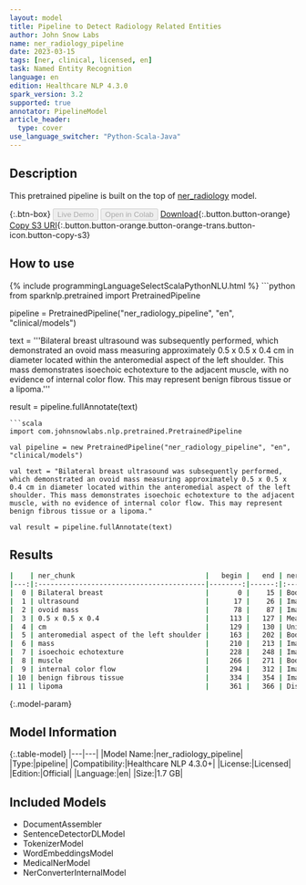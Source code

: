 ```yaml
---
layout: model
title: Pipeline to Detect Radiology Related Entities
author: John Snow Labs
name: ner_radiology_pipeline
date: 2023-03-15
tags: [ner, clinical, licensed, en]
task: Named Entity Recognition
language: en
edition: Healthcare NLP 4.3.0
spark_version: 3.2
supported: true
annotator: PipelineModel
article_header:
  type: cover
use_language_switcher: "Python-Scala-Java"
---
```


## Description

This pretrained pipeline is built on the top of [ner_radiology](https://nlp.johnsnowlabs.com/2021/03/31/ner_radiology_en.html) model.

{:.btn-box}
<button class="button button-orange" disabled>Live Demo</button>
<button class="button button-orange" disabled>Open in Colab</button>
[Download](https://s3.amazonaws.com/auxdata.johnsnowlabs.com/clinical/models/ner_radiology_pipeline_en_4.3.0_3.2_1678865918152.zip){:.button.button-orange}
[Copy S3 URI](s3://auxdata.johnsnowlabs.com/clinical/models/ner_radiology_pipeline_en_4.3.0_3.2_1678865918152.zip){:.button.button-orange.button-orange-trans.button-icon.button-copy-s3}

## How to use



<div class="tabs-box" markdown="1">
{% include programmingLanguageSelectScalaPythonNLU.html %}
```python
from sparknlp.pretrained import PretrainedPipeline

pipeline = PretrainedPipeline("ner_radiology_pipeline", "en", "clinical/models")

text = '''Bilateral breast ultrasound was subsequently performed, which demonstrated an ovoid mass measuring approximately 0.5 x 0.5 x 0.4 cm in diameter located within the anteromedial aspect of the left shoulder. This mass demonstrates isoechoic echotexture to the adjacent muscle, with no evidence of internal color flow. This may represent benign fibrous tissue or a lipoma.'''

result = pipeline.fullAnnotate(text)
```
```scala
import com.johnsnowlabs.nlp.pretrained.PretrainedPipeline

val pipeline = new PretrainedPipeline("ner_radiology_pipeline", "en", "clinical/models")

val text = "Bilateral breast ultrasound was subsequently performed, which demonstrated an ovoid mass measuring approximately 0.5 x 0.5 x 0.4 cm in diameter located within the anteromedial aspect of the left shoulder. This mass demonstrates isoechoic echotexture to the adjacent muscle, with no evidence of internal color flow. This may represent benign fibrous tissue or a lipoma."

val result = pipeline.fullAnnotate(text)
```
</div>

## Results

```bash
|    | ner_chunk                                |   begin |   end | ner_label                 |   confidence |
|---:|:-----------------------------------------|--------:|------:|:--------------------------|-------------:|
|  0 | Bilateral breast                         |       0 |    15 | BodyPart                  |     0.945    |
|  1 | ultrasound                               |      17 |    26 | ImagingTest               |     0.6734   |
|  2 | ovoid mass                               |      78 |    87 | ImagingFindings           |     0.6095   |
|  3 | 0.5 x 0.5 x 0.4                          |     113 |   127 | Measurements              |     0.98158  |
|  4 | cm                                       |     129 |   130 | Units                     |     0.9696   |
|  5 | anteromedial aspect of the left shoulder |     163 |   202 | BodyPart                  |     0.750517 |
|  6 | mass                                     |     210 |   213 | ImagingFindings           |     0.9711   |
|  7 | isoechoic echotexture                    |     228 |   248 | ImagingFindings           |     0.80105  |
|  8 | muscle                                   |     266 |   271 | BodyPart                  |     0.7963   |
|  9 | internal color flow                      |     294 |   312 | ImagingFindings           |     0.477233 |
| 10 | benign fibrous tissue                    |     334 |   354 | ImagingFindings           |     0.524067 |
| 11 | lipoma                                   |     361 |   366 | Disease_Syndrome_Disorder |     0.6081   |
```

{:.model-param}
## Model Information

{:.table-model}
|---|---|
|Model Name:|ner_radiology_pipeline|
|Type:|pipeline|
|Compatibility:|Healthcare NLP 4.3.0+|
|License:|Licensed|
|Edition:|Official|
|Language:|en|
|Size:|1.7 GB|

## Included Models

- DocumentAssembler
- SentenceDetectorDLModel
- TokenizerModel
- WordEmbeddingsModel
- MedicalNerModel
- NerConverterInternalModel
